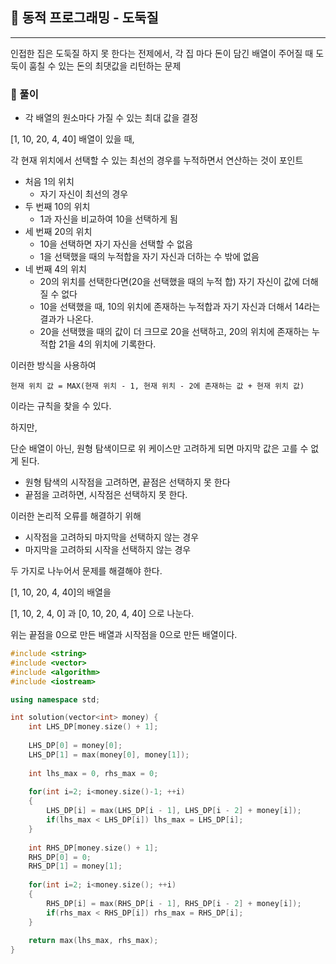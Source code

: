 ## :round_pushpin: 동적 프로그래밍 - 도둑질

***

인접한 집은 도둑질 하지 못 한다는 전제에서, 각 집 마다 돈이 담긴 배열이 주어질 때 도둑이 훔칠 수 있는 돈의 최댓값을 리턴하는 문제



### :pushpin: 풀이

- 각 배열의 원소마다 가질 수 있는 최대 값을 결정

[1, 10, 20, 4, 40] 배열이 있을 때,

각 현재 위치에서 선택할 수 있는 최선의 경우를 누적하면서 연산하는 것이 포인트



- 처음 1의 위치
  - 자기 자신이 최선의 경우
- 두 번째 10의 위치
  - 1과 자신을 비교하여 10을 선택하게 됨
- 세 번째 20의 위치
  - 10을 선택하면 자기 자신을 선택할 수 없음
  - 1을 선택했을 때의 누적합을 자기 자신과 더하는 수 밖에 없음
- 네 번째 4의 위치
  - 20의 위치를 선택한다면(20을 선택했을 때의 누적 합) 자기 자신이 값에 더해질 수 없다
  - 10을 선택했을 때, 10의 위치에 존재하는 누적합과 자기 자신과 더해서 14라는 결과가 나온다.
  - 20을 선택했을 때의 값이 더 크므로 20을 선택하고, 20의 위치에 존재하는 누적합 21을 4의 위치에 기록한다.

이러한 방식을 사용하여

```현재 위치 값 = MAX(현재 위치 - 1, 현재 위치 - 2에 존재하는 값 + 현재 위치 값)```

이라는 규칙을 찾을 수 있다.



하지만,

단순 배열이 아닌, 원형 탐색이므로 위 케이스만 고려하게 되면 마지막 값은 고를 수 없게 된다.

- 원형 탐색의 시작점을 고려하면, 끝점은 선택하지 못 한다
- 끝점을 고려하면, 시작점은 선택하지 못 한다.

이러한 논리적 오류를 해결하기 위해

- 시작점을 고려하되 마지막을 선택하지 않는 경우
- 마지막을 고려하되 시작을 선택하지 않는 경우

두 가지로 나누어서 문제를 해결해야 한다.



[1, 10, 20, 4, 40]의 배열을

[1, 10, 2, 4, 0] 과 [0, 10, 20, 4, 40] 으로 나눈다.

위는 끝점을 0으로 만든 배열과 시작점을 0으로 만든 배열이다.





```c++
#include <string>
#include <vector>
#include <algorithm>
#include <iostream>

using namespace std;

int solution(vector<int> money) {
    int LHS_DP[money.size() + 1];
    
    LHS_DP[0] = money[0];
    LHS_DP[1] = max(money[0], money[1]);
    
    int lhs_max = 0, rhs_max = 0;
    
    for(int i=2; i<money.size()-1; ++i)
    {
        LHS_DP[i] = max(LHS_DP[i - 1], LHS_DP[i - 2] + money[i]);
        if(lhs_max < LHS_DP[i]) lhs_max = LHS_DP[i];
    }
    
    int RHS_DP[money.size() + 1];
    RHS_DP[0] = 0;
    RHS_DP[1] = money[1];
    
    for(int i=2; i<money.size(); ++i)
    {
        RHS_DP[i] = max(RHS_DP[i - 1], RHS_DP[i - 2] + money[i]);
        if(rhs_max < RHS_DP[i]) rhs_max = RHS_DP[i];
    }
    
    return max(lhs_max, rhs_max);
}
```

